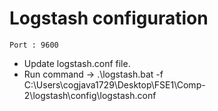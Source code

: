 # Logstash configuration

`Port : 9600`

- Update logstash.conf file.
- Run command -> .\logstash.bat -f C:\Users\cogjava1729\Desktop\FSE1\Comp-2\logstash\config\logstash.conf
